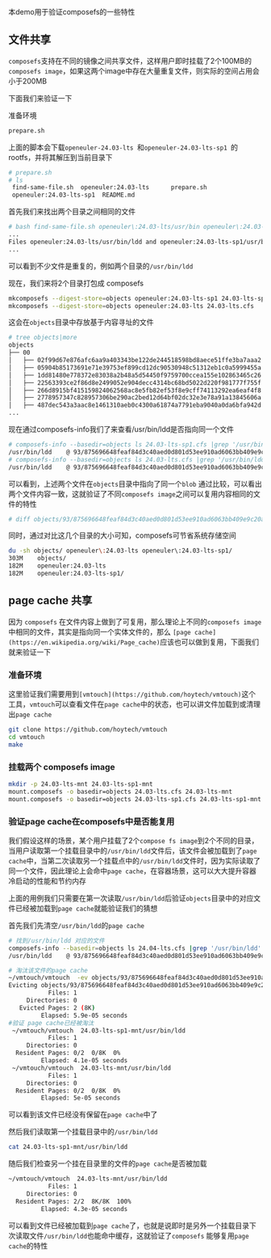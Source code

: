 本demo用于验证composefs的一些特性

## 文件共享
`composefs`支持在不同的镜像之间共享文件，这样用户即时挂载了2个100MB的 `composefs image`，如果这两个image中存在大量重复文件，则实际的空间占用会小于200MB

下面我们来验证一下

准备环境
```bash
prepare.sh
```

上面的脚本会下载`openeuler-24.03-lts `和`openeuler-24.03-lts-sp1 `的 rootfs，并将其解压到当前目录下

```bash
# prepare.sh
# ls
 find-same-file.sh  openeuler:24.03-lts      prepare.sh
 openeuler:24.03-lts-sp1  README.md
```

首先我们来找出两个目录之间相同的文件

```bash
# bash find-same-file.sh openeuler\:24.03-lts/usr/bin openeuler\:24.03-lts-sp1/usr/bin/
...
Files openeuler:24.03-lts/usr/bin/ldd and openeuler:24.03-lts-sp1/usr/bin/ldd are identical
...
```

可以看到不少文件是重复的，例如两个目录的`/usr/bin/ldd`

现在，我们来将2个目录打包成 composefs
```bash
mkcomposefs --digest-store=objects openeuler:24.03-lts-sp1 24.03-lts-sp1.cfs
mkcomposefs --digest-store=objects openeuler:24.03-lts 24.03-lts.cfs
```

这会在`objects`目录中存放基于内容寻址的文件
```bash
# tree objects|more
objects
├── 00
│   ├── 02f99d67e876afc6aa9a403343be122de244518598bd8aece51ffe3ba7aaa2
│   ├── 05904b85173691e71e39753ef899cd12dc90530948c51312eb1c0a5999455a
│   ├── 1dd81480e778372e83038a2b48a5d54450f9759700ccea155e102863465c26
│   ├── 22563393ce2f86d8e2499052e904decc4314bc68bd5022d220f981777f755f
│   ├── 266d8915bf415159824062568ac8e5fb82ef53f8e9cff74113292ea6eaf4f8
│   ├── 2778957347c828957306be290ac2bed12d64bf02dc32e3e78a91a13845606a
│   ├── 487dec543a3aac8e1461310aeb0c4300a61874a7791eba9040a0da6bfa942d
...
```

现在通过composefs-info我们了来查看/usr/bin/ldd是否指向同一个文件

```bash
# composefs-info --basedir=objects ls 24.03-lts-sp1.cfs |grep '/usr/bin/ldd'
/usr/bin/ldd    @ 93/875696648feaf84d3c40aed0d801d53ee910ad6063bb409e9c20a5bb276cfb
# composefs-info --basedir=objects ls 24.03-lts.cfs |grep '/usr/bin/ldd'
/usr/bin/ldd    @ 93/875696648feaf84d3c40aed0d801d53ee910ad6063bb409e9c20a5bb276cfb
```

可以看到，上述两个文件在`objects`目录中指向了同一个`blob`
通过比较，可以看出两个文件内容一致，这就验证了不同`composefs image`之间可以复用内容相同的文件的特性
```bash
# diff objects/93/875696648feaf84d3c40aed0d801d53ee910ad6063bb409e9c20a5bb276cfb openeuler\:24.03-lts/usr/bin/ldd
```

同时，通过对比这几个目录的大小可知，composefs可节省系统存储空间
```bash
du -sh objects/ openeuler\:24.03-lts openeuler\:24.03-lts-sp1/
303M    objects/
182M    openeuler:24.03-lts
182M    openeuler:24.03-lts-sp1/
```


## page cache 共享
因为 `composefs` 在文件内容上做到了可复用，那么理论上不同的`composefs image` 中相同的文件，其实是指向同一个实体文件的，那么 `[page cache](https://en.wikipedia.org/wiki/Page_cache)`应该也可以做到复用，下面我们就来验证一下

### 准备环境
这里验证我们需要用到`[vmtouch](https://github.com/hoytech/vmtouch)`这个工具，`vmtouch`可以查看文件在`page cache`中的状态，也可以讲文件加载到或清理出`page cache`
```bash
git clone https://github.com/hoytech/vmtouch
cd vmtouch
make
```

### 挂载两个 composefs image
```bash
mkdir -p 24.03-lts-mnt 24.03-lts-sp1-mnt
mount.composefs -o basedir=objects 24.03-lts.cfs 24.03-lts-mnt
mount.composefs -o basedir=objects 24.03-lts-sp1.cfs 24.03-lts-sp1-mnt
```

### 验证page cache在composefs中是否能复用
我们假设这样的场景，某个用户挂载了2个`compose fs image`到2个不同的目录，当用户读取第一个挂载目录中的`/usr/bin/ldd`文件后，该文件会被加载到了`page cache`中，当第二次读取另一个挂载点中的`/usr/bin/ldd`文件时，因为实际读取了同一个文件，因此理论上会命中`page cache`，在容器场景，这可以大大提升容器冷启动的性能和节约内存

上面的用例我们只需要在第一次读取`/usr/bin/ldd`后验证`objects`目录中的对应文件已经被加载到`page cache`就能验证我们的猜想

首先我们先清空`/usr/bin/ldd`的`page cache`
```bash
# 找到/usr/bin/ldd 对应的文件
composefs-info --basedir=objects ls 24.04-lts.cfs |grep '/usr/bin/ldd'
/usr/bin/ldd    @ 93/875696648feaf84d3c40aed0d801d53ee910ad6063bb409e9c20a5bb276cfb

# 淘汰该文件的page cache
~/vmtouch/vmtouch  -ev objects/93/875696648feaf84d3c40aed0d801d53ee910ad6063bb409e9c20a5bb276cfb
Evicting objects/93/875696648feaf84d3c40aed0d801d53ee910ad6063bb409e9c20a5bb276cfb
           Files: 1
     Directories: 0
   Evicted Pages: 2 (8K)
         Elapsed: 5.9e-05 seconds
#验证 page cache已经被淘汰
 ~/vmtouch/vmtouch  24.03-lts-sp1-mnt/usr/bin/ldd                                                
           Files: 1
     Directories: 0
  Resident Pages: 0/2  0/8K  0%
         Elapsed: 4.1e-05 seconds
 ~/vmtouch/vmtouch  24.03-lts-mnt/usr/bin/ldd                                                
           Files: 1
     Directories: 0
  Resident Pages: 0/2  0/8K  0%
         Elapsed: 5e-05 seconds
```

可以看到该文件已经没有保留在`page cache`中了

然后我们读取第一个挂载目录中的`/usr/bin/ldd`
```bash
cat 24.03-lts-sp1-mnt/usr/bin/ldd
```

随后我们检查另一个挂在目录里的文件的`page cache`是否被加载
```bash
~/vmtouch/vmtouch  24.03-lts-mnt/usr/bin/ldd                                                
           Files: 1
     Directories: 0
  Resident Pages: 2/2  8K/8K  100%
         Elapsed: 4.3e-05 seconds
```
可以看到文件已经被加载到`page cache`了，也就是说即时是另外一个挂载目录下次读取文件`/usr/bin/ldd`也能命中缓存，这就验证了`composefs` 能够复用`page cache`的特性
